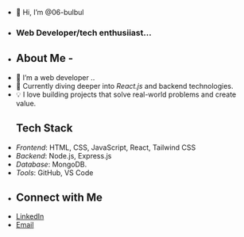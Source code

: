 - 👋 Hi, I’m @06-bulbul
- ### Web Developer/tech enthusiiast...
- ## About Me - 
- 🚀 I’m a web developer ..
- 🌱 Currently diving deeper into *React.js* and backend technologies.
- 💡 I love building projects that solve real-world problems and create value.
  ## Tech Stack
- *Frontend*: HTML, CSS, JavaScript, React, Tailwind CSS
- *Backend*: Node.js, Express.js
- *Database*: MongoDB.
- *Tools*:  GitHub, VS Code
- ## Connect with Me
- [LinkedIn](https://www.linkedin.com/in/bulbul-malviya-a61732294?utm_source=share&utm_campaign=share_via&utm_content=profile&utm_medium=android_app)
- [Email](bulbulmalviya06@gmail.com)


<!---
06-bulbul/06-bulbul is a ✨ special ✨ repository because its `README.md` (this file) appears on your GitHub profile.
You can click the Preview link to take a look at your changes.
--->
